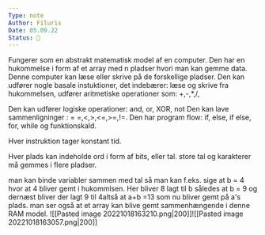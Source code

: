 ```yaml
---
Type: note
Author: Filuris
Date: 05.09.22
Status: 📝
---
```


Fungerer som en abstrakt matematisk model af en computer. Den har en hukommelse i form af et array med n pladser hvori man kan gemme data. Denne computer kan læse eller skrive på de forskellige pladser. Den kan udfører nogle basale instuktioner, det indebærer: læse og skrive fra hukommelsen, udfører aritmetiske operationer som: +,-,*,/,

Den kan udfører logiske operationer: and, or, XOR, not
Den kan lave sammenligninger : = =,<,>,<=,>=,!=.
Den har program flow: if, else, if else, for, while og funktionskald.

Hver instruktion tager konstant tid. 

Hver plads kan indeholde ord i form af bits, eller tal. store tal og karakterer må gemmes i flere pladser.

man kan binde variabler sammen med tal så man kan f.eks. sige at b = 4 hvor at 4 bliver gemt i hukommlsen. Her bliver 8 lagt til b således at b = 9 og dernæst bliver der lagt 9 til 4altså at a+b =13 som nu bliver gemt på a's plads. man ser også at et array kan blive gemt sammenhængende i denne RAM model. 
![[Pasted image 20221018163210.png|200]]![[Pasted image 20221018163057.png|200]]

